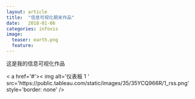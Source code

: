 ```yaml
---
layout: article
title:  "信息可视化期末作品"
date:   2018-01-06 
categories: infovis
image:
  teaser: earth.png
  feature: 
---
```

这是我的信息可视化作品

<div class='tableauPlaceholder' id='viz1515298452611' style='position: relative'>
        <noscript>< a href='#'>< img alt='仪表板 1 ' src='https:&#47;&#47;public.tableau.com&#47;static&#47;images&#47;35&#47;35YCQ966R&#47;1_rss.png' style='border: none' />
        </ a></noscript><object class='tableauViz'  style='display:none;'><param name='host_url' value='https%3A%2F%2Fpublic.tableau.com%2F' /> <param name='embed_code_version' value='3' /> <param name='path' value='shared&#47;35YCQ966R' /> <param name='toolbar' value='yes' /><param name='static_image' value='https:&#47;&#47;public.tableau.com&#47;static&#47;images&#47;35&#47;35YCQ966R&#47;1.png' /> <param name='animate_transition' value='yes' /><param name='display_static_image' value='yes' /><param name='display_spinner' value='yes' /><param name='display_overlay' value='yes' /><param name='display_count' value='yes' /><param name='filter' value='publish=yes' />
        </object>
</div>                <script type='text/javascript'>                    var divElement = document.getElementById('viz1515298452611');                    var vizElement = divElement.getElementsByTagName('object')[0];                    vizElement.style.width='1000px';vizElement.style.height='827px';                    var scriptElement = document.createElement('script');                    scriptElement.src = 'https://public.tableau.com/javascripts/api/viz_v1.js';                    vizElement.parentNode.insertBefore(scriptElement, vizElement);                
</script>
